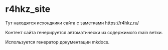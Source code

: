 # r4hkz_site

Тут находятся исхондкики сайта с заметками https://r4hkz.ru/

Контент сайта генерируется автоматически из содержимого main ветки.

Используется генератор документации mkdocs.
